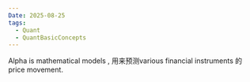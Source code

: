 ```yaml
---
Date: 2025-08-25
tags:
  - Quant
  - QuantBasicConcepts
---
```

Alpha is mathematical models , 用来预测various financial instruments 的 price movement.


